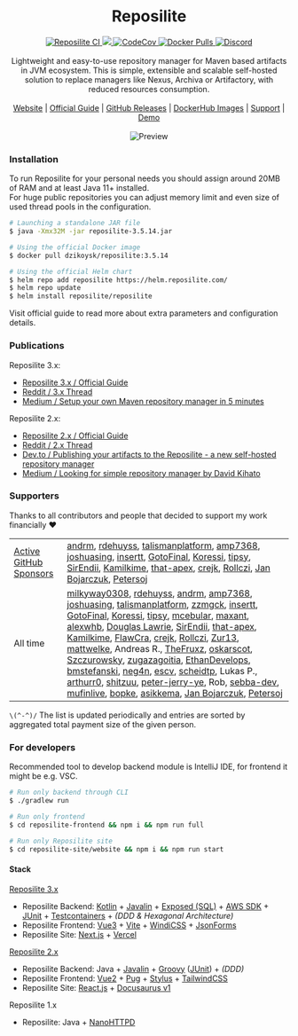 ﻿<div align="center">
 <h1>Reposilite</h1>
 <div>
  <a href="https://github.com/dzikoysk/reposilite/actions/workflows/gradle.yml">
   <img alt="Reposilite CI" src="https://github.com/dzikoysk/reposilite/actions/workflows/gradle.yml/badge.svg" />
  </a>
  <a href="https://github.com/dzikoysk/reposilite/releases">
   <img src="https://maven.reposilite.com/api/badge/latest/releases/com/reposilite/reposilite?color=40c14a&name=Reposilite&prefix=v" />
  </a>
  <a href="https://codecov.io/gh/dzikoysk/reposilite">
   <img alt="CodeCov" src="https://codecov.io/gh/dzikoysk/reposilite/branch/main/graph/badge.svg?token=9flNHTSJpp" />
  </a>
  <a href="https://hub.docker.com/r/dzikoysk/reposilite">
   <img alt="Docker Pulls" src="https://img.shields.io/docker/pulls/dzikoysk/reposilite.svg?label=pulls&logo=docker" />
  </a>
  <!--
  <a href="(https://www.codefactor.io/repository/github/dzikoysk/reposilite/overview/main">
   <img alt="CodeFactor" src="https://www.codefactor.io/repository/github/dzikoysk/reposilite/badge/main" />
  </a>
  -->
  <a href="https://discord.gg/qGRqmGjUFX">
   <img alt="Discord" src="https://img.shields.io/badge/discord-reposilite-738bd7.svg?style=square" />
  </a>
  <!--
  <a href="https://discord.gg/qGRqmGjUFX">
   <img alt="Discord Online" src="https://img.shields.io/discord/204728244434501632.svg" />
  </a>
  -->
 </div>
 <br>
 <div>
  Lightweight and easy-to-use repository manager for Maven based artifacts in JVM ecosystem. 
This is simple, extensible and scalable self-hosted solution to replace managers like Nexus, Archiva or Artifactory, with reduced resources consumption. 
 </div>
 <br>
 <div>
  <a href="https://reposilite.com">Website</a>
  |
  <a href="https://reposilite.com/guide/about">Official Guide</a>
  |
  <a href="https://github.com/dzikoysk/reposilite/releases">GitHub Releases</a>
  |
  <a href="https://hub.docker.com/r/dzikoysk/reposilite">DockerHub Images</a>
  |
  <a href="https://panda-lang.org/support">Support</a>
  |
  <a href="https://maven.reposilite.com">Demo</a>
 </div>
 <br>
 <img alt="Preview" src="https://user-images.githubusercontent.com/4235722/133891983-966e5c6d-97b1-48cc-b754-6e88117ee4f7.png" />
 <br>
</div>

### Installation

To run Reposilite for your personal needs you should assign around 20MB of RAM and at least Java 11+ installed. <br>
For huge public repositories you can adjust memory limit and even size of used thread pools in the configuration.

```bash
# Launching a standalone JAR file
$ java -Xmx32M -jar reposilite-3.5.14.jar

# Using the official Docker image
$ docker pull dzikoysk/reposilite:3.5.14

# Using the official Helm chart
$ helm repo add reposilite https://helm.reposilite.com/
$ helm repo update
$ helm install reposilite/reposilite
```

Visit official guide to read more about extra parameters and configuration details.

### Publications

Reposilite 3.x:
* [Reposilite 3.x / Official Guide](https://reposilite.com/guide/about)
* [Reddit / 3.x Thread](https://www.reddit.com/r/java/comments/xy07vc/reposilite_3x_released_alternative_lightweight/)
* [Medium / Setup your own Maven repository manager in 5 minutes](https://dzikoysk.medium.com/reposilite-3-x-setup-your-own-maven-repository-manager-in-5-minutes-e72cc8b67bc3)

Reposilite 2.x:
* [Reposilite 2.x / Official Guide](https://v2.reposilite.com/)
* [Reddit / 2.x Thread](https://www.reddit.com/r/java/comments/k8i2m0/reposilite_alternative_lightweight_maven/)
* [Dev.to / Publishing your artifacts to the Reposilite - a new self-hosted repository manager ](https://dev.to/dzikoysk/publishing-your-artifacts-to-the-reposilite-a-new-self-hosted-repository-manager-3n0h)
* [Medium / Looking for simple repository manager by David Kihato](https://kihats.medium.com/custom-self-hosted-maven-repository-cbb778031f68)

### Supporters

Thanks to all contributors and people that decided to support my work financially ❤️

<table>
 <tr>
  <td>
   <a href="https://github.com/sponsors/dzikoysk">Active GitHub Sponsors</a>
  </td>
  <td>
    <a href="https://github.com/andrm">andrm</a>, 
    <a href="https://github.com/rdehuyss">rdehuyss</a>,
    <a href="https://github.com/talismanplatform">talismanplatform</a>,
    <a href="https://github.com/amp7368">amp7368</a>,
    <a href="https://github.com/joshuasing">joshuasing</a>, 
    <a href="https://github.com/insertt">insertt</a>,
    <a href="https://github.com/GotoFinal">GotoFinal</a>,
    <a href="https://github.com/Koressi">Koressi</a>,
    <a href="https://github.com/tipsy">tipsy</a>,
    <a href="https://github.com/SirEndii">SirEndii</a>,
    <a href="https://github.com/Kamilkime">Kamilkime</a>,
    <a href="https://github.com/that-apex">that-apex</a>,
    <a href="https://github.com/crejk">crejk</a>,
    <a href="https://github.com/Rollczi">Rollczi</a>,
    <a href="https://github.com/Kebab81">Jan Bojarczuk</a>,
    <a href="https://github.com/Petersoj">Petersoj</a>
  </td>
 </tr>
 <tr>
  <td>All time</td>
  <td>
   <a href="https://github.com/milkyway0308">milkyway0308</a>,
   <a href="https://github.com/rdehuyss">rdehuyss</a>,
   <a href="https://github.com/andrm">andrm</a>,
   <a href="https://github.com/rdehuyss">amp7368</a>,
   <a href="https://github.com/joshuasing">joshuasing</a>,
   <a href="https://github.com/talismanplatform">talismanplatform</a>,
   <a href="https://github.com/zzmgck">zzmgck</a>, 
   <a href="https://github.com/insertt">insertt</a>,
   <a href="https://github.com/GotoFinal">GotoFinal</a>,
   <a href="https://github.com/Koressi">Koressi</a>,
   <a href="https://github.com/tipsy">tipsy</a>, 
   <a href="https://github.com/mcebular">mcebular</a>,
   <a href="https://github.com/maxant">maxant</a>,
   <a href="https://github.com/alexwhb">alexwhb</a>, 
   <a href="https://github.com/kay">Douglas Lawrie</a>,
   <a href="https://github.com/SirEndii">SirEndii</a>,
   <a href="https://github.com/that-apex">that-apex</a>,
   <a href="https://github.com/Kamilkime">Kamilkime</a>,
   <a href="https://github.com/FlawCra">FlawCra</a>,
   <a href="https://github.com/crejk">crejk</a>, 
   <a href="https://github.com/Rollczi">Rollczi</a>,
   <a href="https://github.com/Zur13">Zur13</a>,
   <a href="https://github.com/mattwelke">mattwelke</a>,
   Andreas R.,
   <a href="https://github.com/TheFruxz">TheFruxz</a>, 
   <a href="https://github.com/oskarscot">oskarscot</a>,
   <a href="https://github.com/Szczurowsky">Szczurowsky</a>,
   <a href="https://github.com/zugazagoitia">zugazagoitia</a>,
   <a href="https://github.com/EthanDevelops">EthanDevelops</a>, 
   <a href="https://github.com/bmstefanski">bmstefanski</a>,
   <a href="https://github.com/neg4n">neg4n</a>,
   <a href="https://github.com/escv">escv</a>,
   <a href="https://github.com/scheidtp">scheidtp</a>,
   Lukas P.,
   <a href="https://github.com/arthurr0">arthurr0</a>,
   <a href="https://github.com/shitzuu">shitzuu</a>,
   <a href="https://github.com/peter-jerry-ye">peter-jerry-ye</a>,
   Rob,
   <a href="https://github.com/sebba-dev">sebba-dev</a>,
   <a href="https://github.com/mufinlive">mufinlive</a>,
   <a href="https://github.com/bopke">bopke</a>,
   <a href="https://github.com/asikkema">asikkema</a>,
   <a href="https://github.com/Kebab81">Jan Bojarczuk</a>,
   <a href="https://github.com/Petersoj">Petersoj</a>
  </td>
 </tr>
</table>

`\(^-^)/` The list is updated periodically and entries are sorted by aggregated total payment size of the given person.

### For developers

Recommended tool to develop backend module is IntelliJ IDE, for frontend it might be e.g. VSC.

```bash
# Run only backend through CLI
$ ./gradlew run

# Run only frontend
$ cd reposilite-frontend && npm i && npm run full

# Run only Reposilite site
$ cd reposilite-site/website && npm i && npm run start
```

#### Stack

[Reposilite 3.x](https://reposilite.com/)
* Reposilite Backend: [Kotlin](https://kotlinlang.org/) + [Javalin](https://javalin.io) + [Exposed (SQL)](https://github.com/JetBrains/Exposed) + [AWS SDK](https://github.com/aws/aws-sdk-java) + [JUnit](https://junit.org/junit5/) + [Testcontainers](https://www.testcontainers.org/) + _(DDD & Hexagonal Architecture)_
* Reposilite Frontend: [Vue3](https://vuejs.org/) + [Vite](https://vitejs.dev/) + [WindiCSS](https://windicss.org/) + [JsonForms](https://jsonforms.io/)
* Reposilite Site: [Next.js](https://nextjs.org/) + [Vercel](https://vercel.com/)

[Reposilite 2.x](https://v2.reposilite.com/)
* Reposilite Backend: Java + [Javalin](https://javalin.io/) + [Groovy](https://groovy-lang.org/) ([JUnit](https://junit.org/junit5/)) + _(DDD)_
* Reposilite Frontend: [Vue2](https://v2.vuejs.org/) + [Pug](https://pugjs.org/api/getting-started.html) + [Stylus](https://stylus-lang.com/) + [TailwindCSS](https://tailwindcss.com/)
* Reposilite Site: [React.js](https://reactjs.org/) + [Docusaurus v1](https://docusaurus.io/)

Reposilite 1.x
* Reposilite: Java + [NanoHTTPD](https://github.com/NanoHttpd/nanohttpd)
